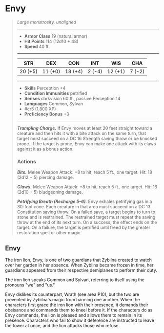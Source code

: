 # Envy
>*Large monstrosity, unaligned*
>___
>- **Armor Class** 19 (natural armor)
>- **Hit Points** 114 (12d10 + 48)
>- **Speed** 40 ft.
>___
>|STR|DEX|CON|INT|WIS|CHA|
>|:---:|:---:|:---:|:---:|:---:|:---:|
>|20 (+5)|11 (+0)|18 (+4)|2 (-4)|12 (+1)|7 (-2)|
>___
>- **Skills** Perception +4
>- **Condition Immunities** petrified
>- **Senses** darkvision 60 ft., passive Perception 14
>- **Languages** Common, Sylvan
>- #cr5 (1,800 XP)
>- **Proficiency Bonus** +3
>___
>***Trampling Charge.*** If Envy moves at least 20 feet straight toward a creature and then hits it with a bite attack on the same turn, that target must succeed on a DC 16 Strength saving throw or be knocked prone. If the target is prone, Envy can make one attack with its claws against it as a bonus action.  
>
>### Actions
>***Bite.*** Melee Weapon Attack: +8 to hit, reach 5 ft., one target. Hit: 18 (2d12 + 5) piercing damage.  
>
>***Claws.*** Melee Weapon Attack: +8 to hit, reach 5 ft., one target. Hit: 16 (2d10 + 5) bludgeoning damage.  
>
>***Petrifying Breath (Recharge 5–6).*** Envy exhales petrifying gas in a 30-foot cone. Each creature in that area must succeed on a DC 13 Constitution saving throw. On a failed save, a target begins to turn to stone and is restrained. The restrained target must repeat the saving throw at the end of its next turn. On a success, the effect ends on the target. On a failure, the target is petrified until freed by the greater restoration spell or other magic.

## Envy

The iron lion, Envy, is one of two guardians that Zybilna created to watch over her garden in her absence. When Zybilna became frozen in time, her guardians appeared from their respective demiplanes to perform their duty.

The iron lion speaks Common and Sylvan, referring to itself using the pronouns "we" and "us."

Envy dislikes its counterpart, Wrath (see area P10), but the two are prevented by Zybilna's magic from harming one another. When the characters first grace the iron lion with their presence, it demands their obeisance and commands them to kneel before it. If the characters do as Envy commands, the lion is pleased and allows them to remain in its presence. Characters who fail to show it deference are instructed to leave the tower at once, and the lion attacks those who refuse.
